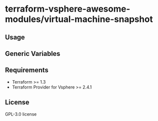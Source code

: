 # terraform-vsphere-awesome-modules/virtual-machine-snapshot

## Usage


## Generic Variables


## Requirements

* Terraform >= 1.3
* Terraform Provider for Vsphere >= 2.4.1


## License

GPL-3.0 license
